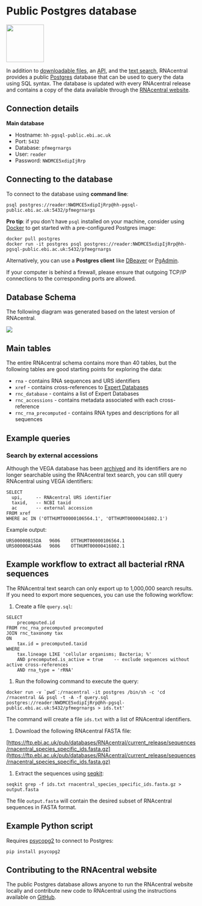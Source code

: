
# <i class="fa fa-database"></i> Public Postgres database

<img src="https://upload.wikimedia.org/wikipedia/commons/2/29/Postgresql_elephant.svg" class="img-responsive pull-right" style="width: 100px; margin-right: 20px;">

In addition to [downloadable files](/downloads), an [API](/api),
and the [text search](/search?q=RNA), RNAcentral provides a public
[Postgres](https://en.wikipedia.org/wiki/PostgreSQL) database that can be used
to query the data using SQL syntax. The database is updated with every RNAcentral release
and contains a copy of the data available through the [RNAcentral website](/).

## Connection details

**Main database**

- Hostname: `hh-pgsql-public.ebi.ac.uk`
- Port: `5432`
- Database: `pfmegrnargs`
- User: `reader`
- Password: `NWDMCE5xdipIjRrp`

## Connecting to the database

To connect to the database using **command line**:

  ```
  psql postgres://reader:NWDMCE5xdipIjRrp@hh-pgsql-public.ebi.ac.uk:5432/pfmegrnargs
  ```

**Pro tip**: if you don't have `psql` installed on your machine, consider using [Docker](https://www.docker.com/) to get started with a pre-configured Postgres image:

  ```
  docker pull postgres
  docker run -it postgres psql postgres://reader:NWDMCE5xdipIjRrp@hh-pgsql-public.ebi.ac.uk:5432/pfmegrnargs
  ```

Alternatively, you can use a **Postgres client** like [DBeaver](https://dbeaver.io) or [PgAdmin](https://pgadmin.org).

<i class="fa fa-warning"></i> If your computer is behind a firewall, please ensure that outgoing TCP/IP connections to the corresponding ports are allowed.

## Database Schema

The following diagram was generated based on the latest version of RNAcentral.

<a href="/static/img/rnacentral_latest_schema.png">
  <img src="/static/img/rnacentral_latest_schema.png" class="img-responsive">
</a>

## Main tables

The entire RNAcentral schema contains more than 40 tables, but the following tables
are good starting points for exploring the data:

- `rna` - contains RNA sequences and URS identifiers
- `xref` - contains cross-references to [Expert Databases](/expert-databases)
- `rnc_database` - contains a list of Expert Databases
- `rnc_accessions` - contains metadata associated with each cross-reference
- `rnc_rna_precomputed` - contains RNA types and descriptions for all sequences

## Example queries

### Search by external accessions

Although the VEGA database has been [archived](http://vega.archive.ensembl.org/info/website/archive.html) and its
identifiers are no longer searchable using the RNAcentral text search,
you can still query RNAcentral using VEGA identifiers:

```
SELECT
  upi,     -- RNAcentral URS identifier
  taxid,   -- NCBI taxid
  ac       -- external accession
FROM xref
WHERE ac IN ('OTTHUMT00000106564.1', 'OTTHUMT00000416802.1')
```

Example output:

```
URS00000B15DA	9606	OTTHUMT00000106564.1
URS00000A54A6	9606	OTTHUMT00000416802.1
```

## Example workflow to extract all bacterial rRNA sequences

The RNAcentral text search can only export up to 1,000,000 search results.
If you need to export more sequences, you can use the following workflow:

1. Create a file `query.sql`:

  ```
  SELECT
      precomputed.id
  FROM rnc_rna_precomputed precomputed
  JOIN rnc_taxonomy tax
  ON
      tax.id = precomputed.taxid
  WHERE
      tax.lineage LIKE 'cellular organisms; Bacteria; %'
      AND precomputed.is_active = true    -- exclude sequences without active cross-references
      AND rna_type = 'rRNA'
  ```

1. Run the following command to execute the query:

  ```
  docker run -v `pwd`:/rnacentral -it postgres /bin/sh -c 'cd /rnacentral && psql -t -A -f query.sql postgres://reader:NWDMCE5xdipIjRrp@hh-pgsql-public.ebi.ac.uk:5432/pfmegrnargs > ids.txt'
  ```

  The command will create a file `ids.txt` with a list of RNAcentral identifiers.

1. Download the following RNAcentral FASTA file:

  [https://ftp.ebi.ac.uk/pub/databases/RNAcentral/current_release/sequences/rnacentral_species_specific_ids.fasta.gz](https://ftp.ebi.ac.uk/pub/databases/RNAcentral/current_release/sequences/rnacentral_species_specific_ids.fasta.gz)

1. Extract the sequences using [seqkit](https://bioinf.shenwei.me/seqkit/):

  ```
  seqkit grep -f ids.txt rnacentral_species_specific_ids.fasta.gz > output.fasta
  ```

  The file `output.fasta` will contain the desired subset of RNAcentral sequences in FASTA format.

## Example Python script

Requires [psycopg2](http://initd.org/psycopg/) to connect to Postgres:

```
pip install psycopg2
```

<script src="https://gist.github.com/AntonPetrov/ec248312feff6acc07a82b4bfb595440.js"></script>

## Contributing to the RNAcentral website

The public Postgres database allows anyone to run the RNAcentral website locally
and contribute new code to RNAcentral using the instructions available on [GitHub](https://github.com/rnacentral/rnacentral-webcode).
